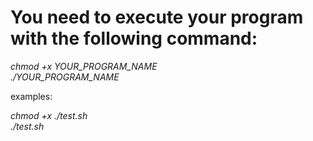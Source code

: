 # You need to execute your program with the following command:
*chmod +x YOUR_PROGRAM_NAME*<br>
*./YOUR_PROGRAM_NAME*

examples:<br>

*chmod +x ./test.sh*<br>
*./test.sh*